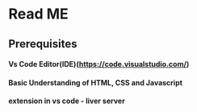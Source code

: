 # Read ME

## Prerequisites
  #### Vs Code Editor(IDE)(https://code.visualstudio.com/)
  #### Basic Understanding of HTML, CSS and Javascript 
  #### extension in vs code - liver server
